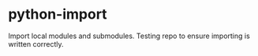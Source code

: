 # python-import

Import local modules and submodules. Testing repo to ensure importing is written correctly.

